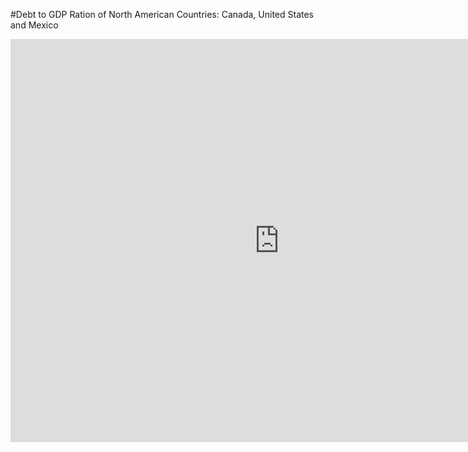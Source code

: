 #Debt to GDP Ration of North American Countries: Canada, United States and Mexico
<iframe src="https://data.oecd.org/chart/6vxP" width="860" height="645" style="border: 0" mozallowfullscreen="true" webkitallowfullscreen="true" allowfullscreen="true"><a href="https://data.oecd.org/chart/6vxP" target="_blank">OECD Chart: General government debt, Total, % of GDP, Annual, 2019</a></iframe>
